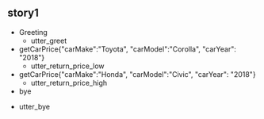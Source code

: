 ## story1              
* Greeting              
  - utter_greet
* getCarPrice{"carMake":"Toyota", "carModel":"Corolla", "carYear": "2018"}
  - utter_return_price_low
* getCarPrice{"carMake":"Honda", "carModel":"Civic", "carYear": "2018"}
  - utter_return_price_high
* bye               
- utter_bye
